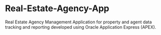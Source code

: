 # Real-Estate-Agency-App
Real Estate Agency Management Application for property and agent data tracking and reporting developed using Oracle Application Express (APEX).
